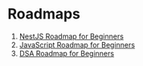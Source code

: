# Roadmaps

1. [NestJS Roadmap for Beginners](https://github.com/Somasekhar1712/Roadmaps/tree/main/NestJs/Beginners)
1. [JavaScript Roadmap for Beginners](https://github.com/Somasekhar1712/Roadmaps/tree/main/JavaScript)
1. [DSA Roadmap for Beginners](https://github.com/Somasekhar1712/Roadmaps/tree/main/DSA)
